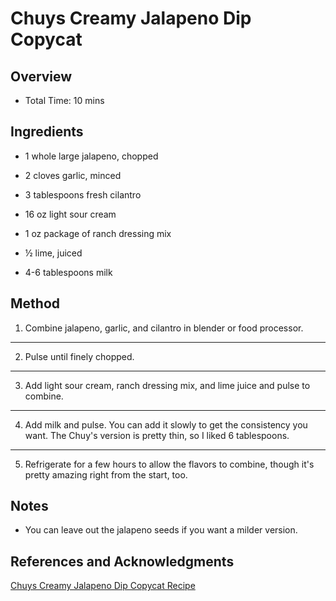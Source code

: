 # Chuys Creamy Jalapeno Dip Copycat

## Overview

- Total Time: 10 mins

## Ingredients

- 1 whole large jalapeno, chopped

- 2 cloves garlic, minced

- 3 tablespoons fresh cilantro

- 16 oz light sour cream

- 1 oz package of ranch dressing mix

- ½ lime, juiced

- 4-6 tablespoons milk


## Method

1. Combine jalapeno, garlic, and cilantro in blender or food processor.
---
2. Pulse until finely chopped.
---
3. Add light sour cream, ranch dressing mix, and lime juice and pulse to combine.
---
4. Add milk and pulse. You can add it slowly to get the consistency you want. The Chuy's version is pretty thin, so I liked 6 tablespoons.
---
5. Refrigerate for a few hours to allow the flavors to combine, though it's pretty amazing right from the start, too.

## Notes

- You can leave out the jalapeno seeds if you want a milder version.

## References and Acknowledgments

[Chuys Creamy Jalapeno Dip Copycat Recipe](http://thingsicantsay.com/chuys-creamy-jalapeno-dip-copycat-recipe/)

